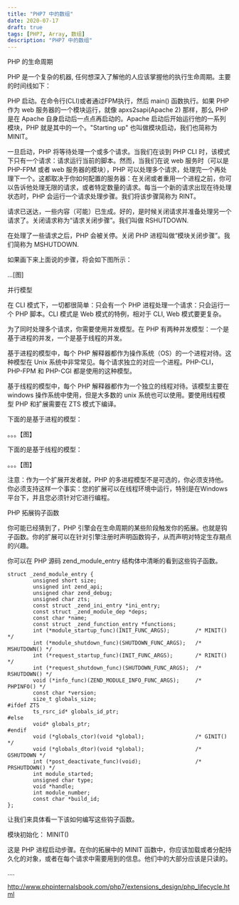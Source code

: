 ```yaml
---
title: "PHP7 中的数组"
date: 2020-07-17
draft: true
tags: [PHP7, Array, 数组]
description: "PHP7 中的数组"
---
```


PHP 的生命周期

PHP 是一个复杂的机器, 任何想深入了解他的人应该掌握他的执行生命周期。主要的时间线如下：

PHP 启动。在命令行(CLI)或者通过FPM执行，然后 main() 函数执行。如果 PHP 作为 web 服务器的一个模块运行，就像 apxs2sapi(Apache 2) 那样，那么 PHP 是在 Apache 自身启动后一点点再启动的。Apache 启动后开始运行他的一系列模块，PHP 就是其中的一个。"Starting up" 也叫做模块启动，我们也简称为 MINIT。

一旦启动，PHP 将等待处理一个或多个请求。当我们在谈到 PHP CLI 时，该模式下只有一个请求：请求运行当前的脚本。然而，当我们在说 web 服务时（可以是 PHP-FPM 或者 web 服务器的模块），PHP 可以处理多个请求，处理完一个再处理下一个。这都取决于你如何配置的服务器：在关闭或者重用一个进程之前，你可以告诉他处理无限的请求，或者特定数量的请求。每当一个新的请求出现在待处理状态时，PHP 会运行一个请求处理步骤。我们将该步骤简称为 RINT。

请求已送达，一些内容（可能）已生成。好的，是时候关闭请求并准备处理另一个请求了。关闭请求称为“请求关闭步骤”。我们叫做 RSHUTDOWN.

在处理了一些请求之后，PHP 会被关停。关闭 PHP 进程叫做“模块关闭步骤”。我们简称为 MSHUTDOWN.

如果画下来上面说的步骤，将会如下图所示：

...[图]

并行模型

在 CLI 模式下，一切都很简单：只会有一个 PHP 进程处理一个请求：只会运行一个 PHP 脚本。CLI 模式是 Web 模式的特例，相对于 CLI, Web 模式要更复杂。

为了同时处理多个请求，你需要使用并发模型。在 PHP 有两种并发模型：一个是基于进程的并发，一个是基于线程的并发。

基于进程的模型中，每个 PHP 解释器都作为操作系统（OS）的一个进程对待。这种模型在 Unix 系统中非常常见。每个请求独立的对应一个进程。PHP-CLI， PHP-FPM 和 PHP-CGI 都是使用的这种模型。

基于线程的模型中，每个 PHP 解释器都作为一个独立的线程对待。该模型主要在 windows 操作系统中使用，但是大多数的 unix 系统也可以使用。要使用线程模型 PHP 和扩展需要在 ZTS 模式下编译。

下面的是基于进程的模型：

。。。【图】


下面的是基于线程的模型：


。。。【图】


注意：作为一个扩展开发者就，PHP 的多进程模型不是可选的，你必须支持他。你必须支持这样一个事实：您的扩展可以在线程环境中运行，特别是在Windows平台下，并且您必须针对它进行编程。

PHP 拓展钩子函数

你可能已经猜到了，PHP 引擎会在生命周期的某些阶段触发你的拓展。也就是钩子函数。你的扩展可以在针对引擎注册时声明函数钩子，从而声明对特定生存期点的兴趣。

你可以在 PHP 源码 zend_module_entry 结构体中清晰的看到这些钩子函数。

```
struct _zend_module_entry {
        unsigned short size;
        unsigned int zend_api;
        unsigned char zend_debug;
        unsigned char zts;
        const struct _zend_ini_entry *ini_entry;
        const struct _zend_module_dep *deps;
        const char *name;
        const struct _zend_function_entry *functions;
        int (*module_startup_func)(INIT_FUNC_ARGS);        /* MINIT() */
        int (*module_shutdown_func)(SHUTDOWN_FUNC_ARGS);   /* MSHUTDOWN() */
        int (*request_startup_func)(INIT_FUNC_ARGS);       /* RINIT() */
        int (*request_shutdown_func)(SHUTDOWN_FUNC_ARGS);  /* RSHUTDOWN() */
        void (*info_func)(ZEND_MODULE_INFO_FUNC_ARGS);     /* PHPINFO() */
        const char *version;
        size_t globals_size;
#ifdef ZTS
        ts_rsrc_id* globals_id_ptr;
#else
        void* globals_ptr;
#endif
        void (*globals_ctor)(void *global);                /* GINIT() */
        void (*globals_dtor)(void *global);                /* GSHUTDOWN */
        int (*post_deactivate_func)(void);                 /* PRSHUTDOWN() */
        int module_started;
        unsigned char type;
        void *handle;
        int module_number;
        const char *build_id;
};
```
让我们来具体看一下该如何编写这些钩子函数。

模块初始化： MINIT()

这是 PHP 进程启动步骤。在你的拓展中的 MINIT 函数中，你应该加载或者分配持久化的对象，或者在每个请求中需要用到的信息。他们中的大部分应该是只读的。

....


http://www.phpinternalsbook.com/php7/extensions_design/php_lifecycle.html